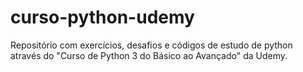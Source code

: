 # curso-python-udemy

Repositório com exercícios, desafios e códigos de estudo de python através do "Curso de Python 3 do Básico ao Avançado" da Udemy.
